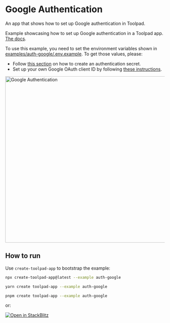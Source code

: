 # Google Authentication

<p class="description">An app that shows how to set up Google authentication in Toolpad.</p>

Example showcasing how to set up Google authentication in a Toolpad app. [The docs](https://mui.com/toolpad/concepts/authentication/).

To use this example, you need to set the environment variables shown in [examples/auth-google/.env.example](.env.example).
To get those values, please:

- Follow [this section](https://mui.com/toolpad/concepts/authentication/#authentication-secret) on how to create an authentication secret.
- Set up your own Google OAuth client ID by following [these instructions](https://mui.com/toolpad/concepts/authentication/#google).

<a target="_blank">
  <img src="https://mui.com/static/toolpad/marketing/auth-google.png" alt="Google Authentication" style="aspect-ratio: 131/88;" width="524">
</a>

## How to run

Use `create-toolpad-app` to bootstrap the example:

```bash
npx create-toolpad-app@latest --example auth-google
```

```bash
yarn create toolpad-app --example auth-google
```

```bash
pnpm create toolpad-app --example auth-google
```

or:

[![Open in StackBlitz](https://developer.stackblitz.com/img/open_in_stackblitz.svg)](https://stackblitz.com/fork/github/mui/mui-toolpad/tree/master/examples/auth-google)
